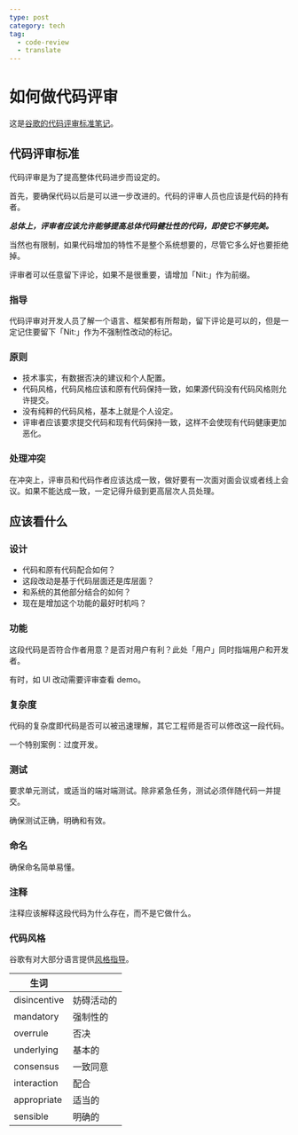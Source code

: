 ```yaml
---
type: post
category: tech
tag:
  - code-review
  - translate
---
```


# 如何做代码评审

这是[谷歌的代码评审标准笔记](https://google.github.io/eng-practices/review/reviewer/)。

## 代码评审标准

代码评审是为了提高整体代码进步而设定的。

首先，要确保代码以后是可以进一步改进的。代码的评审人员也应该是代码的持有者。

**_总体上，评审者应该允许能够提高总体代码健壮性的代码，即使它不够完美。_**

当然也有限制，如果代码增加的特性不是整个系统想要的，尽管它多么好也要拒绝掉。

评审者可以任意留下评论，如果不是很重要，请增加「Nit:」作为前缀。

### 指导

代码评审对开发人员了解一个语言、框架都有所帮助，留下评论是可以的，但是一定记住要留下「Nit:」作为不强制性改动的标记。

### 原则

- 技术事实，有数据否决的建议和个人配置。
- 代码风格，代码风格应该和原有代码保持一致，如果源代码没有代码风格则允许提交。
- 没有纯粹的代码风格，基本上就是个人设定。
- 评审者应该要求提交代码和现有代码保持一致，这样不会使现有代码健康更加恶化。

### 处理冲突

在冲突上，评审员和代码作者应该达成一致，做好要有一次面对面会议或者线上会议。如果不能达成一致，一定记得升级到更高层次人员处理。

## 应该看什么

### 设计

- 代码和原有代码配合如何？
- 这段改动是基于代码层面还是库层面？
- 和系统的其他部分结合的如何？
- 现在是增加这个功能的最好时机吗？

### 功能

这段代码是否符合作者用意？是否对用户有利？此处「用户」同时指端用户和开发者。

有时，如 UI 改动需要评审查看 demo。

### 复杂度

代码的复杂度即代码是否可以被迅速理解，其它工程师是否可以修改这一段代码。

一个特别案例：过度开发。

### 测试

要求单元测试，或适当的端对端测试。除非紧急任务，测试必须伴随代码一并提交。

确保测试正确，明确和有效。

### 命名

确保命名简单易懂。

### 注释

注释应该解释这段代码为什么存在，而不是它做什么。

### 代码风格

谷歌有对大部分语言提供[风格指导](http://google.github.io/styleguide/)。

| 生词         |            |
| ------------ | ---------- |
| disincentive | 妨碍活动的 |
| mandatory    | 强制性的   |
| overrule     | 否决       |
| underlying   | 基本的     |
| consensus    | 一致同意   |
| interaction  | 配合       |
| appropriate  | 适当的     |
| sensible     | 明确的     |
